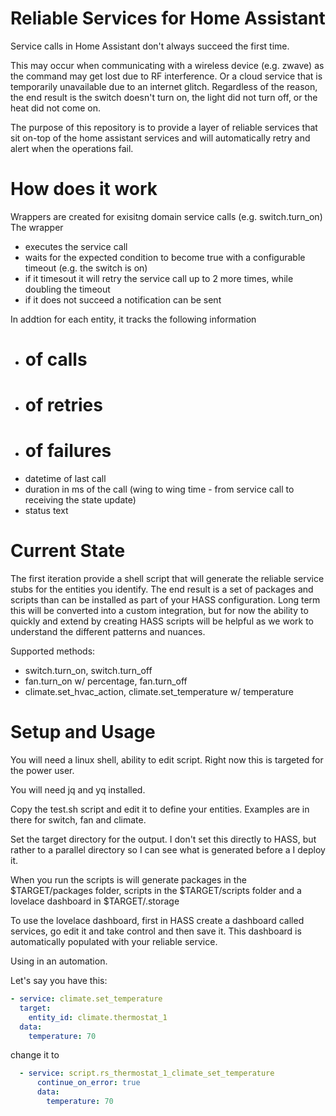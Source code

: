 # Reliable Services for Home Assistant

Service calls in Home Assistant don't always succeed the first time.

This may occur when communicating with a wireless device (e.g. zwave) as the command may get lost due to RF interference. Or a cloud service that is temporarily unavailable due to an internet glitch. Regardless of the reason, the end result is the switch doesn't turn on, the light did not turn off, or the heat did not come on.

The purpose of this repository is to provide a layer of reliable services that sit on-top of the home assistant services and will automatically retry and alert when the operations fail.

# How does it work

Wrappers are created for exisitng domain service calls (e.g. switch.turn_on)
The wrapper
- executes the service call
- waits for the expected condition to become true with a configurable timeout (e.g. the switch is on)
- if it timesout it will retry the service call up to 2 more times, while doubling the timeout
- if it does not succeed a notification can be sent

In addtion for each entity, it tracks the following information
- # of calls
- # of retries
- # of failures
- datetime of last call
- duration in ms of the call (wing to wing time - from service call to receiving the state update)
- status text

# Current State

The first iteration provide a shell script that will generate the reliable service stubs for the entities you identify. The end result is a set of packages and scripts than can be installed as part of your HASS configuration. Long term this will be converted into a custom integration, but for now the ability to quickly and extend by creating HASS scripts will be helpful as we work to understand the different patterns and nuances.

Supported methods:

- switch.turn_on, switch.turn_off
- fan.turn_on w/ percentage, fan.turn_off
- climate.set_hvac_action, climate.set_temperature w/ temperature

# Setup and Usage

You will need a linux shell, ability to edit script. Right now this is targeted for the power user.

You will need jq and yq installed.

Copy the test.sh script and edit it to define your entities. Examples are in there for switch, fan and climate.

Set the target directory for the output. I don't set this directly to HASS, but rather to a parallel directory so I can see what is generated before a I deploy it.

When you run the scripts is will generate packages in the $TARGET/packages folder, scripts in the $TARGET/scripts folder and a lovelace dashboard in $TARGET/.storage

To use the lovelace dashboard, first in HASS create a dashboard called services, go edit it and take control and then save it. This dashboard is automatically populated with your reliable service.

Using in an automation.

Let's say you have this:

```yaml
- service: climate.set_temperature
  target:
    entity_id: climate.thermostat_1
  data:
    temperature: 70
```

change it to

```yaml
  - service: script.rs_thermostat_1_climate_set_temperature
      continue_on_error: true
      data:
        temperature: 70
```
